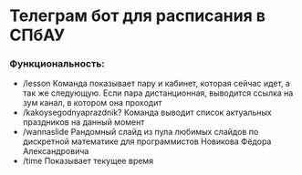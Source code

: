 # Телеграм бот для расписания в СПбАУ
### Функциональность:
- /lesson
Команда показывает пару и кабинет, которая сейчас идет, а так же следующую. Если пара дистанционная, выводится ссылка на зум канал, в котором она проходит
- /kakoysegodnyaprazdnik?
Команда выводит список актуальных праздников на данный момент
- /wannaslide
Рандомный слайд из пула любимых слайдов по дискретной математике для программистов Новикова Фёдора Александровича
- /time
Показывает текущее время
